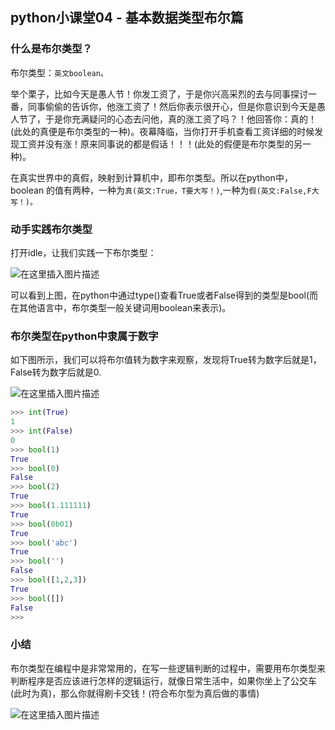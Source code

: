 ## python小课堂04 - 基本数据类型布尔篇
###  什么是布尔类型？
布尔类型：```英文boolean。```

举个栗子，比如今天是愚人节！你发工资了，于是你兴高采烈的去与同事探讨一番，同事偷偷的告诉你，他涨工资了！然后你表示很开心，但是你意识到今天是愚人节了，于是你充满疑问的心态去问他，真的涨工资了吗？！他回答你：真的！(此处的真便是布尔类型的一种)。夜幕降临，当你打开手机查看工资详细的时候发现工资并没有涨！原来同事说的都是假话！！！(此处的假便是布尔类型的另一种)。

在真实世界中的真假，映射到计算机中，即布尔类型。所以在python中，boolean 的值有两种，一种为```真(英文:True，T要大写！)```,一种为```假(英文:False,F大写！)。```


### 动手实践布尔类型

打开idle，让我们实践一下布尔类型：

![在这里插入图片描述](https://img-blog.csdnimg.cn/20181106205925815.png?x-oss-process=image/watermark,type_ZmFuZ3poZW5naGVpdGk,shadow_10,text_aHR0cHM6Ly9ibG9nLmNzZG4ubmV0L3M3NDA1NTY0NzI=,size_16,color_FFFFFF,t_70)

可以看到上图，在python中通过type()查看True或者False得到的类型是bool(而在其他语言中，布尔类型一般关键词用boolean来表示)。

### 布尔类型在python中隶属于数字

如下图所示，我们可以将布尔值转为数字来观察，发现将True转为数字后就是1，False转为数字后就是0.

![在这里插入图片描述](https://img-blog.csdnimg.cn/20181106205954374.png?x-oss-process=image/watermark,type_ZmFuZ3poZW5naGVpdGk,shadow_10,text_aHR0cHM6Ly9ibG9nLmNzZG4ubmV0L3M3NDA1NTY0NzI=,size_16,color_FFFFFF,t_70)

```python
>>> int(True)
1
>>> int(False)
0
>>> bool(1)
True
>>> bool(0)
False
>>> bool(2)
True
>>> bool(1.111111)
True
>>> bool(0b01)
True
>>> bool('abc')
True
>>> bool('')
False
>>> bool([1,2,3])
True
>>> bool([])
False
>>> 
```

### 小结
布尔类型在编程中是非常常用的，在写一些逻辑判断的过程中，需要用布尔类型来判断程序是否应该进行怎样的逻辑运行，就像日常生活中，如果你坐上了公交车(此时为真)，那么你就得刷卡交钱！(符合布尔型为真后做的事情)

![在这里插入图片描述](https://img-blog.csdnimg.cn/20181106210037963.png?x-oss-process=image/watermark,type_ZmFuZ3poZW5naGVpdGk,shadow_10,text_aHR0cHM6Ly9ibG9nLmNzZG4ubmV0L3M3NDA1NTY0NzI=,size_16,color_FFFFFF,t_70)
 

